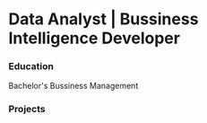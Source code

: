 # Data Analyst | Bussiness Intelligence Developer

### Education
Bachelor's Bussiness Management

### Projects

